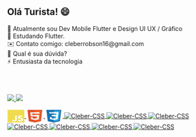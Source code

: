 

<h2 align="">Olá Turista! 😄</h2>
<div align="">🔭 Atualmente sou Dev Mobile Flutter e Design UI UX / Gráfico</div>
<div align="">🌱 Estudando Flutter.</div>
<div align="">✉️ Contato comigo: cleberrobson16@gmail.com</div></div>
<div align="">💬 Qual é sua dúvida?</div>
<div align="">⚡ Entusiasta da tecnologia</div>

<br></br>

<div align="">
  <a href="https://github.com/K4MiR">
  <img height="160em" src="https://github-readme-stats.vercel.app/api?username=K4MiR&show_icons=true&theme=dark&include_all_commits=true&count_private=true"/>
  <img height="160em" src="https://github-readme-stats.vercel.app/api/top-langs/?username=K4MiR&layout=compact&langs_count=7&theme=dark"/>
</div>

  <div style="display: inline_block"><br>
  <img align="center" alt="RCleber-Js" height="30" width="40" src="https://raw.githubusercontent.com/devicons/devicon/master/icons/javascript/javascript-plain.svg">
  <img align="center" alt="Cleber-HTML" height="30" width="40" src="https://raw.githubusercontent.com/devicons/devicon/master/icons/html5/html5-original.svg">
  <img align="center" alt="Cleber-CSS" height="30" width="40" src="https://raw.githubusercontent.com/devicons/devicon/master/icons/css3/css3-original.svg">
  <img align="center" alt="Cleber-CSS" height="30" width="40" src="https://cdn.jsdelivr.net/gh/devicons/devicon/icons/dart/dart-original.svg" />
  <img align="center" alt="Cleber-CSS" height="30" width="40" src="https://cdn.jsdelivr.net/gh/devicons/devicon/icons/flutter/flutter-original.svg">
  <img align="center" alt="Cleber-CSS" height="30" width="40" src="https://cdn.jsdelivr.net/gh/devicons/devicon/icons/photoshop/photoshop-plain.svg">
  <img align="center" alt="Cleber-CSS" height="30" width="40" src="https://cdn.jsdelivr.net/gh/devicons/devicon/icons/xd/xd-plain.svg">
  <img align="center" alt="Cleber-CSS" height="30" width="40" src="https://cdn.jsdelivr.net/gh/devicons/devicon/icons/figma/figma-original.svg">
  <img align="center" alt="Cleber-CSS" height="30" width="40" src="https://cdn.jsdelivr.net/gh/devicons/devicon/icons/premierepro/premierepro-plain.svg">
  <img align="center" alt="Cleber-CSS" height="30" width="40" src="https://cdn.jsdelivr.net/gh/devicons/devicon/icons/illustrator/illustrator-plain.svg">

  
 

  
 
</div>
